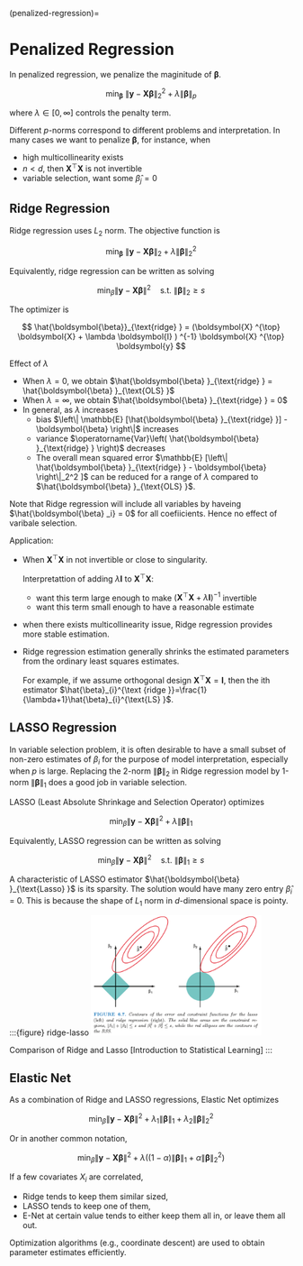 (penalized-regression)=
# Penalized Regression

In penalized regression, we penalize the maginitude of $\boldsymbol{\beta}$.


$$
\min_{\boldsymbol{\beta}}\ \left\| \boldsymbol{y} - \boldsymbol{X} \boldsymbol{\beta}  \right\|_2^2 + \lambda \left\| \boldsymbol{\beta}  \right\| _p
$$

where $\lambda \in [0, \infty]$ controls the penalty term.

Different $p$-norms correspond to different problems and interpretation. In many cases we want to penalize $\boldsymbol{\beta}$, for instance, when
- high multicollinearity exists
- $n < d$, then $\boldsymbol{X} ^{\top} \boldsymbol{X}$ is not invertible
- variable selection, want some $\hat{\beta}_j=0$

## Ridge Regression

Ridge regression uses $L_2$ norm. The objective function is


$$
\min_{\boldsymbol{\beta}}\ \left\| \boldsymbol{y} - \boldsymbol{X} \boldsymbol{\beta}  \right\|_2 + \lambda \left\| \boldsymbol{\beta}  \right\| _2^2
$$

Equivalently, ridge regression can be written as solving

$$
\min _{\beta}\|\boldsymbol{y}-\boldsymbol{X} \boldsymbol{\beta}\|^{2}\quad \text{s.t. } \|\boldsymbol{\beta}\|_{2} \ge s
$$

The optimizer is

$$
\hat{\boldsymbol{\beta}}_{\text{ridge} } = (\boldsymbol{X} ^{\top} \boldsymbol{X} + \lambda \boldsymbol{I} ) ^{-1} \boldsymbol{X} ^{\top} \boldsymbol{y}
$$

Effect of $\lambda$
- When $\lambda = 0$, we obtain $\hat{\boldsymbol{\beta} }_{\text{ridge} } = \hat{\boldsymbol{\beta} }_{\text{OLS} }$
- When $\lambda = \infty$, we obtain $\hat{\boldsymbol{\beta} }_{\text{ridge} } = 0$
- In general, as $\lambda$ increases
  - bias $\left\| \mathbb{E} [\hat{\boldsymbol{\beta} }_{\text{ridge} }] - \boldsymbol{\beta}  \right\|$ increases
  - variance $\operatorname{Var}\left( \hat{\boldsymbol{\beta} }_{\text{ridge} } \right)$  decreases
  - The overall mean squared error $\mathbb{E} [\left\| \hat{\boldsymbol{\beta} }_{\text{ridge} } - \boldsymbol{\beta}  \right\|_2^2 ]$ can be reduced for a range of $\lambda$ compared to $\hat{\boldsymbol{\beta} }_{\text{OLS} }$.

Note that Ridge regression will include all variables by haveing $\hat{\boldsymbol{\beta} _i} = 0$ for all coefiicients. Hence no effect of varibale selection.

Application:
- When $\boldsymbol{X} ^{\top} \boldsymbol{X}$ in not invertible or close to singularity.

  Interpretattion of adding $\lambda \boldsymbol{I}$ to $\boldsymbol{X} ^{\top} \boldsymbol{X}$:
  - want this term large enough to make $(\boldsymbol{X} ^{\top} \boldsymbol{X} + \lambda \boldsymbol{I} ) ^{-1}$ invertible
  - want this term small enough to have a reasonable estimate
- when there exists multicollinearity issue, Ridge regression provides more stable estimation.
- Ridge regression estimation generally shrinks the estimated parameters from the ordinary least squares estimates.

  For example, if we assume orthogonal design $\boldsymbol{X} ^{\top} \boldsymbol{X} = \boldsymbol{I}$, then the ith estimator $\hat{\beta}_{i}^{\text {ridge }}=\frac{1}{\lambda+1}\hat{\beta}_{i}^{\text{LS} }$.


## LASSO Regression

In variable selection problem, it is often desirable to have a small subset of non-zero estimates of $\beta_i$ for the purpose of model interpretation, especially when $p$ is large. Replacing the 2-norm $\left\| \boldsymbol{\beta} \right\|_2$ in Ridge regression model by 1-norm $\left\| \boldsymbol{\beta} \right\|_1$ does a good job in variable selection.

LASSO (Least Absolute Shrinkage and Selection Operator) optimizes

$$
\min _{\beta}\|\boldsymbol{y}-\boldsymbol{X} \boldsymbol{\beta}\|^{2}+\lambda\|\boldsymbol{\beta}\|_{1}
$$

Equivalently, LASSO regression can be written as solving

$$
\min _{\beta}\|\boldsymbol{y}-\boldsymbol{X} \boldsymbol{\beta}\|^{2}\quad \text{s.t. } \|\boldsymbol{\beta}\|_{1} \ge s
$$

A characteristic of LASSO estimator $\hat{\boldsymbol{\beta} }_{\text{Lasso} }$ is its sparsity. The solution would have many zero entry $\hat{\beta}_i$ = 0. This is because the shape of $L_1$ norm in $d$-dimensional space is pointy.

:::{figure} ridge-lasso
<img src="../imgs/ridge-lasso.png" width = "60%" alt=""/>

Comparison of Ridge and Lasso [Introduction to Statistical Learning]
:::

## Elastic Net

As a combination of Ridge and LASSO regressions, Elastic Net optimizes

$$
\min _{\beta}\|\boldsymbol{y}-\boldsymbol{X} \boldsymbol{\beta}\|^{2}+\lambda_{1}\|\boldsymbol{\beta}\|_{1}+\lambda_{2}\|\boldsymbol{\beta}\|_{2}^{2}
$$

Or in another common notation,

$$
\min _{\beta}\|\boldsymbol{y}-\boldsymbol{X} \boldsymbol{\beta}\|^{2}+\lambda\left((1-\alpha)\|\boldsymbol{\beta}\|_{1}+\alpha\|\boldsymbol{\beta}\|_{2}^{2}\right)
$$

If a few covariates $X_i$ are correlated,
- Ridge tends to keep them similar sized,
- LASSO tends to keep one of them,
- E-Net at certain value tends to either keep them all in, or leave them all out.

Optimization algorithms (e.g., coordinate descent) are used to obtain parameter estimates efficiently.
